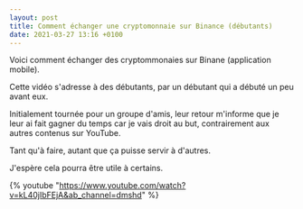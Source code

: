 ```yaml
---
layout: post
title: Comment échanger une cryptomonnaie sur Binance (débutants)
date: 2021-03-27 13:16 +0100
---
```


Voici comment échanger des cryptommonaies sur Binane (application mobile).

Cette vidéo s'adresse à des débutants, par un débutant qui a débuté un peu avant eux.

Initialement tournée pour un groupe d'amis, leur retour m'informe que je leur ai fait gagner du temps car je vais droit au but, contrairement aux autres contenus sur YouTube.

Tant qu'à faire, autant que ça puisse servir à d'autres.

J'espère cela pourra être utile à certains.

 {% youtube "https://www.youtube.com/watch?v=kL40jIbFEjA&ab_channel=dmshd" %}
